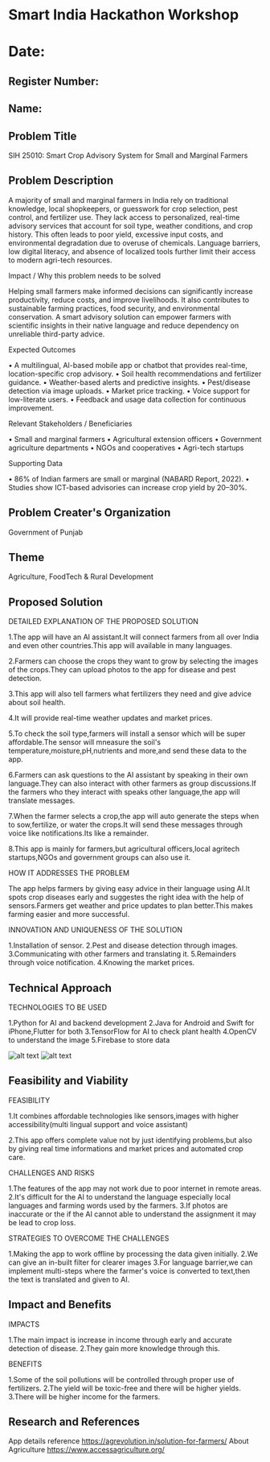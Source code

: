 # Smart India Hackathon Workshop
# Date:
## Register Number:
## Name:
## Problem Title
SIH 25010: Smart Crop Advisory System for Small and Marginal Farmers
## Problem Description
  A majority of small and marginal farmers in India rely on traditional knowledge, local shopkeepers, or guesswork for crop selection, pest control, and fertilizer use. They lack access to personalized, real-time advisory services that account for soil type, weather conditions, and crop history. This often leads to poor yield, excessive input costs, and environmental degradation due to overuse of chemicals. Language barriers, low digital literacy, and absence of localized tools further limit their access to modern agri-tech resources.

Impact / Why this problem needs to be solved

Helping small farmers make informed decisions can significantly increase productivity, reduce costs, and improve livelihoods. It also contributes to sustainable farming practices, food security, and environmental conservation. A smart advisory solution can empower farmers with scientific insights in their native language and reduce dependency on unreliable third-party advice.

Expected Outcomes

• A multilingual, AI-based mobile app or chatbot that provides real-time, location-specific crop advisory. • Soil health recommendations and fertilizer guidance. • Weather-based alerts and predictive insights. • Pest/disease detection via image uploads. • Market price tracking. • Voice support for low-literate users. • Feedback and usage data collection for continuous improvement.

Relevant Stakeholders / Beneficiaries

• Small and marginal farmers • Agricultural extension officers • Government agriculture departments • NGOs and cooperatives • Agri-tech startups

Supporting Data

• 86% of Indian farmers are small or marginal (NABARD Report, 2022). • Studies show ICT-based advisories can increase crop yield by 20–30%.
## Problem Creater's Organization
Government of Punjab

## Theme
Agriculture, FoodTech & Rural Development

## Proposed Solution
DETAILED EXPLANATION OF THE PROPOSED SOLUTION

1.The app will have an AI assistant.It will connect farmers from all over India and even other countries.This app will available in many languages.

2.Farmers can choose the crops they want to grow by selecting the images of the crops.They can upload photos to the app for disease and pest detection.

3.This app will also tell farmers what fertilizers they need and give advice about soil health.

4.It will provide real-time weather updates and market prices.

5.To check the soil type,farmers will install a sensor which will be super affordable.The sensor will mneasure the soil's temperature,moisture,pH,nutrients and more,and send these data to the app.

6.Farmers can ask questions to the AI assistant by speaking in their own language.They can also interact with other farmers as group discussions.If the farmers who they interact with speaks other language,the app will translate messages.

7.When the farmer selects a crop,the app will auto generate the steps when to sow,fertilize, or water the crops.It will send these messages through voice like notifications.Its like a remainder.

8.This app is mainly for farmers,but agricultural officers,local agritech startups,NGOs and government groups can also use it.

HOW IT ADDRESSES THE PROBLEM

The app helps farmers by giving easy advice in their language using AI.It spots crop diseases early and suggestes the right idea with the help of sensors.Farmers get weather and price updates to plan better.This makes farming easier and more successful.

INNOVATION AND UNIQUENESS OF THE SOLUTION

1.Installation of sensor.
2.Pest and disease detection through images.
3.Communicating with other farmers and translating it.
5.Remainders through voice notification.
4.Knowing the market prices.


## Technical Approach

TECHNOLOGIES TO BE USED

1.Python for AI and backend development
2.Java for Android and Swift for iPhone,Flutter for both
3.TensorFlow for AI to check plant health
4.OpenCV to understand the image
5.Firebase to store data

![alt text](<Green GUIDE.png>)
![alt text](<Flow chart.png>)


## Feasibility and Viability
FEASIBILITY

1.It combines affordable technologies like sensors,images with higher accessibility(multi lingual support and voice assistant)

2.This app offers complete value not by just identifying problems,but also by giving real time informations and market prices and automated crop care.

CHALLENGES AND RISKS

1.The features of the app may not work due to poor internet in remote areas.
2.It's difficult for the AI to  understand the language especially local languages and farming words used by the farmers.
3.If photos are inaccurate or the if the AI cannot able to understand the assignment it may be lead to crop loss.
 
STRATEGIES TO OVERCOME THE CHALLENGES

1.Making the app to work offline by processing the data given initially.
2.We can give an in-built filter for clearer images
3.For language barrier,we can implement  multi-steps where the farmer's voice is converted to text,then the text is translated and given to AI.


## Impact and Benefits
IMPACTS 

1.The main impact is increase in income through early and accurate detection of disease.
2.They gain more knowledge through this.

BENEFITS 

1.Some of the soil pollutions will be controlled through proper use of fertilizers.
2.The yield will be toxic-free and there will be higher yields.
3.There will be higher income for the farmers.

## Research and References
App details reference https://agrevolution.in/solution-for-farmers/
About Agriculture https://www.accessagriculture.org/
